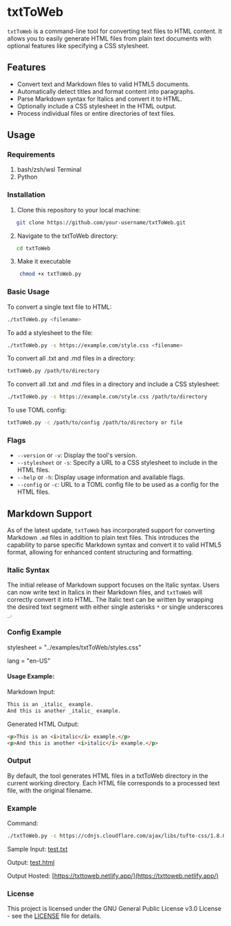 # txtToWeb

`txtToWeb` is a command-line tool for converting text files to HTML content. It allows you to easily generate HTML files from plain text documents with optional features like specifying a CSS stylesheet.

## Features

- Convert text and Markdown files to valid HTML5 documents.
- Automatically detect titles and format content into paragraphs.
- Parse Markdown syntax for Italics and convert it to HTML.
- Optionally include a CSS stylesheet in the HTML output.
- Process individual files or entire directories of text files.

## Usage

### Requirements

1. bash/zsh/wsl Terminal
2. Python

### Installation

1. Clone this repository to your local machine:

```bash
   git clone https://github.com/your-username/txtToWeb.git
```

2. Navigate to the txtToWeb directory:

```bash
   cd txtToWeb
```

3. Make it executable

```bash
    chmod +x txtToWeb.py
```

### Basic Usage

To convert a single text file to HTML:

```bash
./txtToWeb.py <filename>
```

To add a stylesheet to the file:

```bash
./txtToWeb.py -s https://example.com/style.css <filename>
```

To convert all .txt and .md files in a directory:

```bash
txtToWeb.py /path/to/directory
```

To convert all .txt and .md files in a directory and include a CSS stylesheet:

```bash
./txtToWeb.py -s https://example.com/style.css /path/to/directory
```

To use TOML config:

```bash
txtToWeb.py -c /path/to/config /path/to/directory or file
```

### Flags

- `--version` or `-v`: Display the tool's version.
- `--stylesheet` or `-s`: Specify a URL to a CSS stylesheet to include in the HTML files.
- `--help` or `-h`: Display usage information and available flags.
- `--config` or `-c`: URL to a TOML config file to be used as a config for the HTML files.

## Markdown Support

As of the latest update, `txtToWeb` has incorporated support for converting Markdown `.md` files in addition to plain text files. This introduces the capability to parse specific Markdown syntax and convert it to valid HTML5 format, allowing for enhanced content structuring and formatting.

### Italic Syntax

The initial release of Markdown support focuses on the Italic syntax. Users can now write text in Italics in their Markdown files, and `txtToWeb` will correctly convert it into HTML. The Italic text can be written by wrapping the desired text segment with either single asterisks `*` or single underscores `_`.

### Config Example

stylesheet = "../examples/txtToWeb/styles.css"

lang = "en-US"

#### Usage Example:

Markdown Input:

```markdown
This is an _italic_ example.
And this is another _italic_ example.
```

Generated HTML Output:

```html
<p>This is an <i>italic</i> example.</p>
<p>And this is another <i>italic</i> example.</p>
```

### Output

By default, the tool generates HTML files in a txtToWeb directory in the current working directory. Each HTML file corresponds to a processed text file, with the original filename.

### Example

Command:

```bash
./txtToWeb.py -s https://cdnjs.cloudflare.com/ajax/libs/tufte-css/1.8.0/tufte.min.css test.txt
```

Sample Input: [test.txt](examples/test.txt)

Output: [test.html](examples/txtToWeb/test.html)

Output Hosted: [https://txttoweb.netlify.app/](https://txttoweb.netlify.app/)

### License

This project is licensed under the GNU General Public License v3.0 License - see the [LICENSE](LICENSE) file for details.

